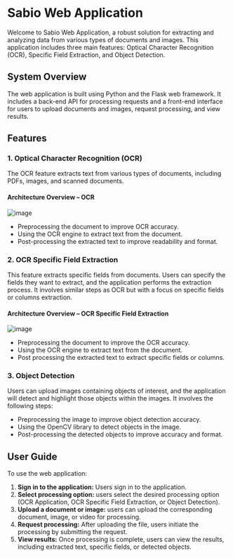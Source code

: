 # Sabio Web Application

Welcome to Sabio Web Application, a robust solution for extracting and analyzing data from various types of documents and images. This application includes three main features: Optical Character Recognition (OCR), Specific Field Extraction, and Object Detection.

## System Overview

The web application is built using Python and the Flask web framework. It includes a back-end API for processing requests and a front-end interface for users to upload documents and images, request processing, and view results.

## Features

### 1. Optical Character Recognition (OCR)

The OCR feature extracts text from various types of documents, including PDFs, images, and scanned documents.

#### Architecture Overview – OCR

![image](https://github.com/Sabio-Infotech/Sabio_OCR_Application/assets/142021993/697a68f4-c421-4bdb-96e5-bea633a4642c)

- Preprocessing the document to improve OCR accuracy.
- Using the OCR engine to extract text from the document.
- Post-processing the extracted text to improve readability and format.

### 2. OCR Specific Field Extraction

This feature extracts specific fields from documents. Users can specify the fields they want to extract, and the application performs the extraction process. It involves similar steps as OCR but with a focus on specific fields or columns extraction.

#### Architecture Overview – OCR Specific Field Extraction

![image](https://github.com/Sabio-Infotech/Sabio_OCR_Application/assets/142021993/03591b1e-d49c-42ff-ae0d-5935c0ae0f4d)

- Preprocessing the document to improve the OCR accuracy.
- Using the OCR engine to extract text from the document.
- Post processing the extracted text to extract specific fields or columns.

### 3. Object Detection

Users can upload images containing objects of interest, and the application will detect and highlight those objects within the images. It involves the following steps:

- Preprocessing the image to improve object detection accuracy.
- Using the OpenCV library to detect objects in the image.
- Post-processing the detected objects to improve accuracy and format.

## User Guide

To use the web application:

1. **Sign in to the application:** Users sign in to the application.
2. **Select processing option:** users select the desired processing option (OCR Application, OCR Specific Field Extraction, or Object Detection).
3. **Upload a document or image:** users can upload the corresponding document, image, or video for processing.
4. **Request processing:** After uploading the file, users initiate the processing by submitting the request.
5. **View results:** Once processing is complete, users can view the results, including extracted text, specific fields, or detected objects.

